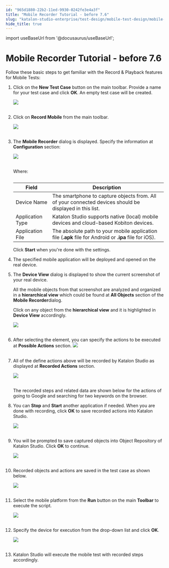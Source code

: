 ```yaml
---
id: "965d1880-22b2-11ed-9930-0242fe3e4a3f"
title: "Mobile Recorder Tutorial - before 7.6"
slug: "katalon-studio-enterprise/test-design/mobile-test-design/mobile-record-and-spy-utilities/mobile-recorder-tutorial---before-7.6"
hide_title: true
---
```

import useBaseUrl from '@docusaurus/useBaseUrl';


# <a id="id" class="anchor_top_offset"/><a id="ariaid-title1" class="anchor_top_offset"/>Mobile Recorder Tutorial - before 7.6

<p xmlns="http://www.w3.org/1999/xhtml" className="p">Follow these basic steps to get familiar with the Record &amp;   Playback features for Mobile Tests:</p> 
<ol xmlns="http://www.w3.org/1999/xhtml" className="ol"><li className="li">     <p className="p">Click on the <strong className="ph b">New Test Case</strong> button on       the main toolbar. Provide a name for your test case and       click <strong className="ph b">OK</strong>. An empty test case will be       created. </p>     <p className="p">       <img className="image" src={useBaseUrl("https://github.com/katalon-studio/docs-images/raw/master/katalon-studio/docs/record-mobile-utility/image2017-2-23-113A473A35.png")} /><br /><br />     </p>   </li><li className="li">     <p className="p">Click on <strong className="ph b">Record Mobile</strong> from the main       toolbar.</p>     <p className="p">       <img className="image" src={useBaseUrl("https://github.com/katalon-studio/docs-images/raw/master/katalon-studio/docs/record-mobile-utility/image2017-5-21-133A203A26.png")} /><br /><br />     </p>   </li><li className="li">     <p className="p">The <strong className="ph b">Mobile Recorder</strong> dialog is displayed.       Specify the information at <strong className="ph b">Configuration</strong>       section:</p>     <p className="p">       <img className="image" src={useBaseUrl("https://github.com/katalon-studio/docs-images/raw/master/katalon-studio/docs/record-mobile-utility/image2017-8-21-143A03A0.png")} /><br /><br />     </p>     <p className="p">       Where:</p>     <table className="table"><caption /><thead className="thead"><tr className><th className="entry anchor_top_offset" id="id__entry__1">Field</th><th className="entry anchor_top_offset" id="id__entry__2">Description</th></tr></thead><tbody className="tbody"><tr className><td className="entry" headers="id__entry__1 id__entry__2 ">Device Name</td><td className="entry" headers="id__entry__1 id__entry__2 ">The smartphone to capture objects from. All of your connected             devices should be displayed in this list.</td></tr><tr className><td className="entry" headers="id__entry__1 id__entry__2 ">Application Type</td><td className="entry" headers="id__entry__1 id__entry__2 ">Katalon Studio supports native (local) mobile devices and             cloud-based Kobiton devices.</td></tr><tr className><td className="entry" headers="id__entry__1 id__entry__2 ">Application File</td><td className="entry" headers="id__entry__1 id__entry__2 ">The absolute path to your mobile application file             (<strong className="ph b">.apk</strong> file for Android             or <strong className="ph b">.ipa</strong> file for iOS).</td></tr></tbody></table>     <p className="p">Click <strong className="ph b">Start</strong> when you're done with the       settings.</p>   </li><li className="li">     <p className="p">The specified mobile application will be deployed and opened on       the real device. </p>   </li><li className="li">     <p className="p">The <strong className="ph b">Device View</strong> dialog       is displayed to show the current screenshot of your real       device.</p>     <p className="p">       All the mobile objects from that screenshot are analyzed and       organized in a <strong className="ph b">hierarchical view</strong> which       could be found at <strong className="ph b">All Objects</strong> section       of the <strong className="ph b">Mobile Recorder</strong>dialog.</p>     <p className="p">       Click on any object from the <strong className="ph b">hierarchical         view</strong> and it is highlighted in <strong className="ph b">Device         View</strong> accordingly.</p>     <p className="p">       <img className="image" src={useBaseUrl("https://github.com/katalon-studio/docs-images/raw/master/katalon-studio/docs/record-mobile-utility/image2017-8-21-173A93A54.png")} /><br /><br />     </p>   </li><li className="li">     <p className="p">After selecting the element, you can specify the actions to be       executed at <strong className="ph b">Possible Actions</strong> section. <img className="image" src={useBaseUrl("https://github.com/katalon-studio/docs-images/raw/master/katalon-studio/docs/record-mobile-utility/image2017-5-30-143A343A41.png")} /><br /><br />     </p>   </li><li className="li">     <p className="p">All of the define actions above will be recorded       by Katalon Studio as displayed at <strong className="ph b">Recorded         Actions</strong> section.</p>     <p className="p">       <img className="image" src={useBaseUrl("https://github.com/katalon-studio/docs-images/raw/master/katalon-studio/docs/record-mobile-utility/image2017-5-21-133A513A21.png")} /><br /><br />     </p>     <p className="p">       The recorded steps and related data are shown below for the actions       of going to Google and searching for two keywords on the       browser.</p>   </li><li className="li">     <p className="p">You       can <strong className="ph b">Stop</strong> and <strong className="ph b">Start</strong> another       application if needed. When you are done with recording,       click <strong className="ph b">OK</strong> to save recorded actions       into Katalon Studio.</p>     <p className="p">       <img className="image" src={useBaseUrl("https://github.com/katalon-studio/docs-images/raw/master/katalon-studio/docs/record-mobile-utility/image2017-8-24-153A23A49.png")} /><br /><br />     </p>   </li><li className="li">     <p className="p">You will be prompted to save captured objects into Object       Repository of Katalon Studio.       Click <strong className="ph b">OK</strong> to continue.</p>     <p className="p">       <img className="image" src={useBaseUrl("https://github.com/katalon-studio/docs-images/raw/master/katalon-studio/docs/record-mobile-utility/image2017-5-21-133A543A21.png")} /><br /><br />     </p>   </li><li className="li">     <p className="p">Recorded objects and actions are saved in the test case as shown       below.</p>     <p className="p">       <img className="image" src={useBaseUrl("https://github.com/katalon-studio/docs-images/raw/master/katalon-studio/docs/record-mobile-utility/image2017-6-30-193A403A25.png")} /><br /><br />     </p>   </li><li className="li">     <p className="p">Select the mobile platform from       the <strong className="ph b">Run</strong> button on the       main <strong className="ph b">Toolbar</strong> to execute the script.     </p>     <p className="p">       <img className="image" src={useBaseUrl("https://github.com/katalon-studio/docs-images/raw/master/katalon-studio/docs/record-mobile-utility/image2017-5-21-133A573A54.png")} /><br /><br />     </p>   </li><li className="li">     <p className="p">Specify the device for execution from the drop-down list and       click <strong className="ph b">OK</strong>.</p>     <p className="p">       <img className="image" src={useBaseUrl("https://github.com/katalon-studio/docs-images/raw/master/katalon-studio/docs/record-mobile-utility/image2017-5-21-133A593A45.png")} /><br /><br />     </p>   </li><li className="li">     <p className="p">Katalon Studio will execute the mobile test with recorded steps       accordingly.</p>   </li></ol> 
